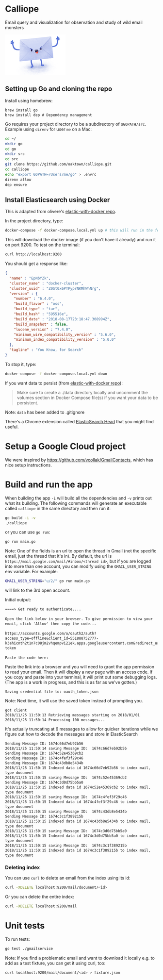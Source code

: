 # Calliope
Email query and visualization for observation and study of wild email monsters

![angry faced envelope with arms waving](images/email_monster.png)


## Setting up Go and cloning the repo

Install using homebrew:

```
brew install go
brew install dep # Dependency management
```

Go requires your project directory to be a subdirectory of `$GOPATH/src`.
Example using `direnv` for user `me` on a Mac:


```bash
cd ~/
mkdir go
cd go
mkdir src
cd src
git clone https://github.com/oaktown/calliope.git
cd calliope
echo "export GOPATH=/Users/me/go" > .envrc
direnv allow
dep ensure
```

## Install Elasticsearch using Docker

This is adapted from olivere's [elastic-with-docker repo](https://github.com/olivere/elastic-with-docker).

In the project directory, type:

```bash
docker-compose -f docker-compose.local.yml up # this will run in the foreground
```

This will download the docker image (if you don't have it already) and run it on port 9200.
To test on the terminal:

```bash
curl http://localhost:9200
```

You should get a response like:

```json
{
  "name" : "EpNbYZk",
  "cluster_name" : "docker-cluster",
  "cluster_uuid" : "Z0St0x6PTPyprNKMhWhNrg",
  "version" : {
    "number" : "6.4.0",
    "build_flavor" : "oss",
    "build_type" : "tar",
    "build_hash" : "595516e",
    "build_date" : "2018-08-17T23:18:47.308994Z",
    "build_snapshot" : false,
    "lucene_version" : "7.4.0",
    "minimum_wire_compatibility_version" : "5.6.0",
    "minimum_index_compatibility_version" : "5.0.0"
  },
  "tagline" : "You Know, for Search"
}
```

To stop it, type:

```bash
docker-compose -f docker-compose.local.yml down
```

If you want data to persist (from [elastic-with-docker repo](https://github.com/olivere/elastic-with-docker)):

> Make sure to create a ./data directory locally and uncomment the volumes section in Docker Compose file(s) if you want your data to be persistent.

Note: `data` has been added to .gitignore

There's a Chrome extension called [ElasticSearch Head](https://chrome.google.com/webstore/detail/elasticsearch-head/ffmkiejjmecolpfloofpjologoblkegm) that you might find useful.

# Setup a Google Cloud project

We were inspired by https://github.com/vcollak/GmailContacts, which has nice
setup instructions.

# Build and run the app

When building the app `-i` will build all the dependencies and `-v` prints
out what its building.  The following commands will generate an executable
called `calliope` in the same directory and then run it:

```bash
go build -i -v
./calliope
```
or you can use `go run`:

```bash
go run main.go
```

Note: One of the fields is an url to open the thread in Gmail (not the specific email, just the thread that it's in). 
By default, the url is `https://mail.google.com/mail/#inbox/<thread id>`, but if you are logged into more than one
account, you can modify using the `GMAIL_USER_STRING` env variable. For example:

```bash
GMAIL_USER_STRING="u/2/" go run main.go
```

will link to the 3rd open account.

Initial output:
```
====> Get ready to authenticate....

Open the link below in your browser. To give permission to view your email, click 'Allow' then copy the code...

https://accounts.google.com/o/oauth2/auth?access_type=offline&client_id=551888752777-k3ahicnth2t1n7c08jm2vhqempvi21ek.apps.googleusercontent.com&redirect_uri=urn%3Aietf%3Awg%3Aoauth%3A2.0%3Aoob&response_type=code&scope=https%3A%2F%2Fwww.googleapis.com%2Fauth%2Fgmail.readonly&state=state-token

Paste the code here:
```

Paste the link into a browser and you will need to grant the app permission
to read your email.  Then it will display a new page with an access code.  If
you copy and paste into your terminal, it will print out some debugging logs.
(The app is a work in progress, and this is as far as we've gotten.)


```
Saving credential file to: oauth_token.json
```

Note: Next time, it will use the saved token instead of prompting you.

```
got client
2018/11/25 11:50:13 Retrieving messages starting on 2018/01/01
2018/11/25 11:50:14 Processing 100 messages...
```

It's actually truncating at 6 messages to allow for quicker iterations while
we figure out how to decode the messages and store in ElasticSearch

```
Sending Message ID: 1674c66d7eb92b56
2018/11/25 11:50:14 saving Message ID:  1674c66d7eb92b56
Sending Message ID: 1674c52e45369cb2
Sending Message ID: 1674c4fef3f29c46
Sending Message ID: 1674c43db8e5434b
2018/11/25 11:50:15 Indexed data id 1674c66d7eb92b56 to index mail, type document
2018/11/25 11:50:15 saving Message ID:  1674c52e45369cb2
Sending Message ID: 1674c3d0d75bb5a0
2018/11/25 11:50:15 Indexed data id 1674c52e45369cb2 to index mail, type document
2018/11/25 11:50:15 saving Message ID:  1674c4fef3f29c46
2018/11/25 11:50:15 Indexed data id 1674c4fef3f29c46 to index mail, type document
2018/11/25 11:50:15 saving Message ID:  1674c43db8e5434b
Sending Message ID: 1674c3c1f389215b
2018/11/25 11:50:15 Indexed data id 1674c43db8e5434b to index mail, type document
2018/11/25 11:50:15 saving Message ID:  1674c3d0d75bb5a0
2018/11/25 11:50:15 Indexed data id 1674c3d0d75bb5a0 to index mail, type document
2018/11/25 11:50:15 saving Message ID:  1674c3c1f389215b
2018/11/25 11:50:15 Indexed data id 1674c3c1f389215b to index mail, type document
```

### Deleting index
You can use `curl` to delete an email from the index using its id:
```bash
curl -XDELETE localhost:9200/mail/document/<id>
```

Or you can delete the entire index:
```bash
curl -XDELETE localhost:9200/mail
```

# Unit tests
To run tests:

```bash
go test ./gmailservice
```

Note: If you find a problematic email and want to download it locally e.g. to add as a test fixture, 
you can get it using curl, too:

```bash
curl localhost:9200/mail/document/<id> > fixture.json
```